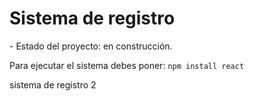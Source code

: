 <h1>Sistema de registro</h1>
- Estado del proyecto: en construcción.

Para ejecutar el sistema debes poner:
```npm install react```

sistema de registro 2
